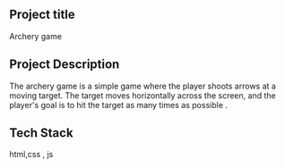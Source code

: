 ## Project title

Archery game

## Project Description

The archery game is a simple game where the player shoots arrows at a moving target. The target moves horizontally across the screen, and the player's goal is to hit the target as many times as possible .

## Tech Stack

html,css , js
